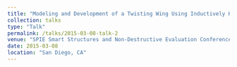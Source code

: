 ```yaml
---
title: "Modeling and Development of a Twisting Wing Using Inductively Heated Shape Memory Alloy Actuators"
collection: talks
type: "Talk"
permalink: /talks/2015-03-08-talk-2
venue: "SPIE Smart Structures and Non-Destructive Evaluation Conference"
date: 2015-03-08
location: "San Diego, CA"
---
```

